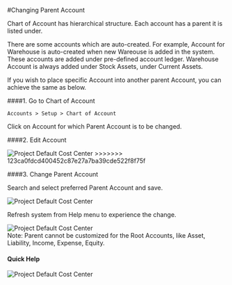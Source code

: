 #Changing Parent Account

Chart of Account has hierarchical structure. Each account has a parent it is listed under. 

There are some accounts which are auto-created. For example, Account for Warehouse is auto-created when new Wareouse is added in the system. These accounts are added under pre-defined account ledger. Warehouse Account is always added under Stock Assets, under Current Assets.

If you wish to place specific Account into another parent Account, you can achieve the same as below.

####1. Go to Chart of Account

`Accounts > Setup > Chart of Account`

Click on Account for which Parent Account is to be changed.

####2. Edit Account


<img alt="Project Default Cost Center" class="screenshot" src="{{docs_base_url}}/assets/img/articles/change-parent-1.png"> 
>>>>>>> 123ca0fdcd400452c87e27a7ba39cde522f8f75f

####3. Change Parent Account

Search and select preferred Parent Account and save.


<img alt="Project Default Cost Center" class="screenshot" src="{{docs_base_url}}/assets/img/articles/change-parent-2.png">

Refresh system from Help menu to experience the change.

<img alt="Project Default Cost Center" class="screenshot" src="{{docs_base_url}}/assets/img/articles/change-parent-3.png">

<div class="well"> Note: Parent cannot be customized for the Root Accounts, like Asset, Liability, Income, Expense, Equity.</div>

#### Quick Help

<img alt="Project Default Cost Center" class="screenshot" src="{{docs_base_url}}/assets/img/articles/change-parent-account-1.gif">

<!-- markdown -->